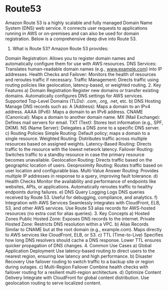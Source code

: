 # Route53
Amazon Route 53 is a highly scalable and fully managed Domain Name System (DNS) web service. It connects user requests to applications running in AWS or on-premises and can also be used for domain registration. Below is a comprehensive deep dive into Route 53.

1. What is Route 53?
Amazon Route 53 provides:

Domain Registration: Allows you to register domain names and automatically configure them for use with AWS resources.
DNS Services: Translates human-readable domain names (e.g., www.example.com) into IP addresses.
Health Checks and Failover: Monitors the health of resources and reroutes traffic if necessary.
Traffic Management: Directs traffic using routing policies like geolocation, latency-based, or weighted routing.
2. Key Features
a) Domain Registration
Register new domains or transfer existing domains.
Automatically configures DNS settings for AWS services.
Supported Top-Level Domains (TLDs): .com, .org, .net, etc.
b) DNS Hosting
Manage DNS records such as:
A (Address): Maps a domain to an IPv4 address.
AAAA (IPv6): Maps a domain to an IPv6 address.
CNAME (Canonical): Maps a domain to another domain name.
MX (Mail Exchange): Defines mail servers for email.
TXT (Text): Stores text information (e.g., SPF, DKIM).
NS (Name Server): Delegates a DNS zone to a specific DNS server.
c) Routing Policies
Simple Routing:
Default policy; maps a domain to a single resource.
Weighted Routing:
Distributes traffic across multiple resources based on assigned weights.
Latency-Based Routing:
Directs traffic to the resource with the lowest network latency.
Failover Routing:
Switches traffic to a standby resource in case the primary resource becomes unavailable.
Geolocation Routing:
Directs traffic based on the geographic location of users.
Geoproximity Routing:
Routes traffic based on user location and configurable bias.
Multi-Value Answer Routing:
Provides multiple IP addresses in response to a query, improving fault tolerance.
d) Health Checks
Monitor the availability and performance of endpoints like websites, APIs, or applications.
Automatically reroutes traffic to healthy endpoints during failures.
e) DNS Query Logging
Logs DNS queries received by Route 53.
Useful for debugging, compliance, and analytics.
f) Integration with AWS Services
Seamlessly integrates with CloudFront, ELB, S3, and other AWS services.
Use Route 53 alias records for AWS-hosted resources (no extra cost for alias queries).
3. Key Concepts
a) Hosted Zones
Public Hosted Zone: Exposes DNS records to the internet.
Private Hosted Zone: Restricts DNS resolution within a VPC.
b) Alias Records
Similar to CNAME but at the root domain (e.g., example.com).
Maps directly to AWS services like CloudFront, ELB, or S3.
c) TTL (Time-to-Live)
Specifies how long DNS resolvers should cache a DNS response.
Lower TTL ensures quicker propagation of DNS changes.
4. Common Use Cases
a) Global Application Deployment
Use latency-based routing to direct users to the nearest region, ensuring low latency and high performance.
b) Disaster Recovery
Use failover routing to switch traffic to a backup site or region during outages.
c) Multi-Region Failover
Combine health checks with failover routing for a resilient multi-region architecture.
d) Optimize Content Delivery
Integrate with CloudFront for global content distribution.
Use geolocation routing to serve localized content.

